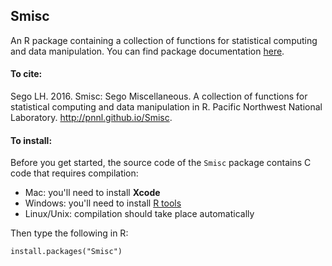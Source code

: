 ## Smisc

An R package containing a collection of functions for statistical computing and data manipulation.  You can find package documentation [here](https://pnnl.github.io/Smisc).

#### To cite:

Sego LH. 2016. Smisc: Sego Miscellaneous. A collection of functions for statistical computing and data manipulation in R.
Pacific Northwest National Laboratory. http://pnnl.github.io/Smisc.

#### To install:

Before you get started, the source code of the `Smisc` package contains C code that requires compilation:
  
- Mac: you'll need to install **Xcode**
- Windows: you'll need to install [R tools](http://cran.r-project.org/bin/windows/Rtools/)
- Linux/Unix: compilation should take place automatically

Then type the following in R:

    install.packages("Smisc") 

